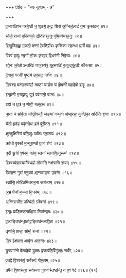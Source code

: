 +++
title = "०७ सूक्तम् - ७"

+++

प्र॒जाप॑तिश्च परमे॒ष्ठी च॒ शृङ्गे॒ इन्द्रः॒ शिरो॑ अ॒ग्निर्ल॒लाटं॑ य॒मः कृका॑टम् ॥१॥

सोमो॒ राजा॑ म॒स्तिष्को॒ द्यौरु॑त्तरह॒नुः पृ॑थि॒व्य॑धरह॒नुः ॥२॥

वि॒द्युज्जि॒ह्वा म॒रुतो॒ दन्ता॑ रे॒वति॑र्ग्री॒वाः कृत्ति॑का स्क॒न्धा घ॒र्मो वहः॑ ॥३॥

विश्वं॑ वा॒युः स्व॒र्गो लो॒कः कृ॑ष्ण॒द्रं वि॒धर॑णी निवे॒ष्यः ॥४॥

श्ये॒नः क्रो॒तो ऽन्तरि॑क्षं पाज॒स्य॑१ं॒ बृह॒स्पतिः॑ क॒कुद्बृ॑ह॒तीः कीक॑साः ॥५॥

दे॒वानां॒ पत्नीः॑ पृ॒ष्टय॑ उप॒सदः॒ पर्श॑वः ॥६॥

मि॒त्रश्च॒ वरु॑ण॒श्चांसौ॒ त्वष्टा॑ चार्य॒मा च॑ दो॒षणी॑ महादे॒वो बा॒हू ॥७॥

इ॑न्द्रा॒णी भ॒सद्वा॒युः पुछं॒ पव॑मानो॒ बालाः॑ ॥८॥

ब्रह्म॑ च क्ष॒त्रं च॒ श्रोणी॒ बल॑मू॒रू ॥९॥

धा॒ता च॑ सवि॒ता चा॑ष्ठी॒वन्तौ॒ जङ्घा॑ गन्ध॒र्वा अ॑प्स॒रसः॒ कुष्ठि॑का॒ अदि॑तिः श॒पाः ॥१०॥

चेतो॒ हृद॑यं॒ यकृ॑न्मे॒धा व्र॒तं पु॑री॒तत् ॥११॥

क्षुत्कु॒क्षिरिरा॑ वनि॒ष्ठुः पर्व॑ताः प्ला॒शयः॑ ॥१२॥

क्रोधो॑ वृ॒क्कौ म॒न्युरा॒ण्डौ प्र॒जा शेपः॑ ॥१३॥

न॒दी सू॒त्री व॒र्षस्य॒ पत॑य॒ स्तना॑ स्तनयि॒त्नुरूधः॑ ॥१४॥

वि॒श्वव्य॑चा॒स्चर्मौष॑धयो॒ लोमा॑नि॒ नक्ष॑त्राणि रू॒पम् ॥१५॥

दे॑वज॒ना गुदा॑ मनु॒ष्या॑ आ॒न्त्राण्य॒त्रा उ॒दर॑म् ॥१६॥

रक्षां॑सि॒ लोहि॑तमितरज॒ना ऊब॑ध्यम् ॥१७॥

अ॒भ्रं पीबो॑ म॒ज्जा नि॒धन॑म् ॥१८॥

अ॒ग्निरासी॑न॒ उत्थि॑तो॒ ऽश्विना॑ ॥१९॥

इन्द्रः॒ प्राङ्तिष्ठ॑न्दक्षि॒णा तिष्ठ॑न्य॒मः ॥२०॥

प्र॒त्यङ्तिष्ठ॑न्धा॒तोद॒ङ्तिष्ठ॑न्त्सवि॒ता ॥२१॥

तृणा॑मि॒ प्राप्तः॒ सोमो॒ राजा॑ ॥२२॥

मि॒त्र ईक्ष॑माण॒ आवृ॑त्त आन॒न्दः ॥२३॥

यु॒ज्यमा॑नो वैश्वदे॒वो यु॒क्तः प्र॒जाप॑ति॒र्विमु॑क्तः॒ सर्व॑म् ॥२४॥

ए॒तद्वै वि॒श्वरू॑पं॒ सर्व॑रूपं गोरू॒पम् ॥२५॥

उपै॑नं वि॒श्वरू॑पाः॒ सर्व॑रूपाः प॒शव॑स्तिष्ठन्ति॒ य ए॒वं वेद॑ ॥२६॥ {२१}
